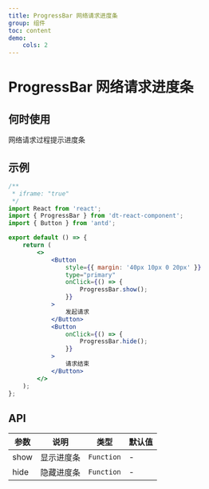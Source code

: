 ```yaml
---
title: ProgressBar 网络请求进度条
group: 组件
toc: content
demo:
    cols: 2
---
```


# ProgressBar 网络请求进度条

## 何时使用

网络请求过程提示进度条

## 示例

```jsx
/**
 * iframe: "true"
 */
import React from 'react';
import { ProgressBar } from 'dt-react-component';
import { Button } from 'antd';

export default () => {
    return (
        <>
            <Button
                style={{ margin: '40px 10px 0 20px' }}
                type="primary"
                onClick={() => {
                    ProgressBar.show();
                }}
            >
                发起请求
            </Button>
            <Button
                onClick={() => {
                    ProgressBar.hide();
                }}
            >
                请求结束
            </Button>
        </>
    );
};
```

## API

| 参数 | 说明       | 类型       | 默认值 |
| ---- | ---------- | ---------- | ------ |
| show | 显示进度条 | `Function` | -      |
| hide | 隐藏进度条 | `Function` | -      |
